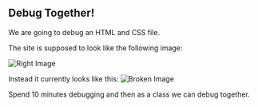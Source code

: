 ## Debug Together!

We are going to debug an HTML and CSS file.

The site is supposed to look like the following image:

![Right Image](/Week6/Week6_Feb27th/DebugTogether/FixedCodeImage.png)

Instead it currently looks like this:
![Broken Image](/Week6/Week6_Feb27th/DebugTogether/BrokenCodeImage.png)

Spend 10 minutes debugging and then as a class we can debug together.
